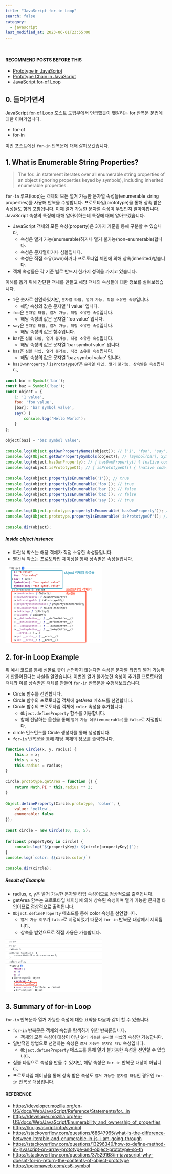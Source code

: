 ```yaml
---
title: "JavaScript for-in Loop"
search: false
category:
  - javascript
last_modified_at: 2023-06-01T23:55:00
---
```


<br/>

#### RECOMMEND POSTS BEFORE THIS

* [Prototype in JavaScript][prototype-in-javascript-link]
* [Prototype Chain in JavaScript][prototype-chain-in-javascript-link]
* [JavaScript for-of Loop][javascript-for-of-loop-link]

## 0. 들어가면서

[JavaScript for-of Loop][javascript-for-of-loop-link] 포스트 도입부에서 언급했듯이 헷갈리는 for 반복문 문법에 대한 이야기입니다. 

* for-of
* for-in

이번 포스트에선 `for-in` 반복문에 대해 살펴보겠습니다.

## 1. What is Enumerable String Properties?

> The for...in statement iterates over all enumerable string properties of an object (ignoring properties keyed by symbols), including inherited enumerable properties.

`for-in` 루프(loop)는 객체의 모든 열거 가능한 문자열 속성들(enumerable string properties)를 사용해 반복을 수행합니다. 
프로토타입(prototype)을 통해 상속 받은 속성들도 함께 포함됩니다. 
이제 열거 가능한 문자열 속성이 무엇인지 알아야합니다. 
JavaScript 속성의 특징에 대해 알아야하는데 특징에 대해 알아보겠습니다. 

* JavaScript 객체의 모든 속성(property)은 3가지 기준을 통해 구분할 수 있습니다.
    * 속성은 열거 가능(enumerable)하거나 열거 불가능(non-enumerable)합니다.
    * 속성은 문자열이거나 심볼입니다.
    * 속성은 직접 소유(own)하거나 프로토타입 체인에 의해 상속(inherited)받습니다.
* 객체 속성들은 각 기준 별로 반드시 한가지 성격을 가지고 있습니다. 

이해를 돕기 위해 간단한 객체를 만들고 해당 객체의 속성들에 대한 정보를 살펴보겠습니다.

* `1`은 숫자로 선언하였지만, `문자열 타입, 열거 가능, 직접 소유한 속성`입니다.
    * 해당 속성의 값은 문자열 '1 value' 입니다.
* `foo`은 `문자열 타입, 열거 가능, 직접 소유한 속성`입니다.
    * 해당 속성의 값은 문자열 'foo value' 입니다.
* `say`은 `문자열 타입, 열거 가능, 직접 소유한 속성`입니다.
    * 해당 속성의 값은 함수입니다.
* `bar`은 `심볼 타입, 열거 불가능, 직접 소유한 속성`입니다.
    * 해당 속성의 값은 문자열 'bar symbol value' 입니다.
* `baz`은 `심볼 타입, 열거 불가능, 직접 소유한 속성`입니다.
    * 해당 속성의 값은 문자열 'baz symbol value' 입니다.
* `hasOwnProperty` / `isPrototypeOf`은 `문자열 타입, 열거 불가능, 상속받은 속성`입니다.

```js
const bar = Symbol('bar');
const baz = Symbol('baz');
const object = {
    1: '1 value',
    foo: 'foo value',
    [bar]: 'bar symbol value',
    say() {
        console.log('Hello World');
    }
};

object[baz] = 'baz symbol value';

console.log(Object.getOwnPropertyNames(object)); // ['1', 'foo', 'say']
console.log(Object.getOwnPropertySymbols(object)); // [Symbol(bar), Symbol(baz)]
console.log(object.hasOwnProperty); // ƒ hasOwnProperty() { [native code] }
console.log(object.isPrototypeOf); // ƒ isPrototypeOf() { [native code] }

console.log(object.propertyIsEnumerable('1')); // true
console.log(object.propertyIsEnumerable('foo')); // true
console.log(object.propertyIsEnumerable('bar')); // false
console.log(object.propertyIsEnumerable('baz')); // false
console.log(object.propertyIsEnumerable('say')); // true

console.log(Object.prototype.propertyIsEnumerable('hasOwnProperty')); // false
console.log(Object.prototype.propertyIsEnumerable('isPrototypeOf')); // false

console.dir(object);
```

##### Inside object instance

* 파란색 박스는 해당 객체가 직접 소유한 속성들입니다.
* 빨간색 박스는 프로토타입 체이닝을 통해 상속받은 속성들입니다.

<p align="left">
    <img src="/images/javascript-for-in-loop-1.JPG" width="60%" class="image__border">
</p>

## 2. for-in Loop Example

위 예시 코드를 통해 심볼로 궂이 선언하지 않는다면 속성은 문자열 타입의 열거 가능하게 만들어진다는 사실을 알았습니다. 
이번엔 열거 불가능한 속성이 추가된 프로토타입 객체와 이를 상속받은 객체를 만들어 `for-in` 반복문을 수행해보겠습니다. 

* Circle 함수를 선언합니다.
* Circle 함수의 프로토타입 객체에 getArea 메소드를 선언합니다.
* Circle 함수의 프로토타입 객체에 `color` 속성을 추가합니다.
    * `Object.defineProperty` 함수를 이용합니다.
    * 함께 전달하는 옵션을 통해 `열거 가능 여부(enumerable)`를 `false`로 지정합니다.
* circle 인스턴스를 Circle 생성자를 통해 생성합니다.
* `for-in` 반복문을 통해 해당 객체의 정보를 출력합니다.

```js
function Circle(x, y, radius) {
    this.x = x;
    this.y = y;
    this.radius = radius;
}

Circle.prototype.getArea = function () {
    return Math.PI * this.radius ** 2;
}

Object.defineProperty(Circle.prototype, 'color', {
    value: 'yellow',
    enumerable: false
});

const circle = new Circle(10, 15, 5);

for(const propertyKey in circle) {
    console.log(`${propertyKey}: ${circle[propertyKey]}`);
}
console.log(`color: ${circle.color}`)

console.dir(circle);
```

##### Result of Example

* radius, x, y은 열거 가능한 문자열 타입 속성이므로 정상적으로 출력됩니다.
* getArea 함수는 프로토타입 체이닝에 의해 상속된 속성이며 열거 가능한 문자열 타입이므로 정상적으로 출력됩니다.
* `Object.defineProperty` 메소드를 통해 color 속성을 선언합니다.
    * `열거 가능 여부`가 `false`로 지정되었기 때문에 `for-in` 반복문 대상에서 제외됩니다.
    * 상속을 받았으므로 직접 사용은 가능합니다.

<p align="left">
    <img src="/images/javascript-for-in-loop-2.JPG" width="60%" class="image__border">
</p>

## 3. Summary of for-in Loop

`for-in` 반복문과 열거 가능한 속성에 대한 요약을 다음과 같이 할 수 있습니다.

* `for-in` 반복문은 객체의 속성을 탐색하기 위한 반복문입니다.
    * 객체의 모든 속성이 대상이 아닌 `열거 가능한 문자열 타입`의 속성만 가능합니다.
* 일반적인 방법으로 선언하는 속성은 `열거 가능한 문자열 타입` 속성입니다.
    * `Object.defineProperty` 메소드를 통해 열거 불가능한 속성을 선언할 수 있습니다.
* 심볼 타입으로 속성을 만들 수 있지만, 해당 속성은 `for-in` 반복문 대상이 아닙니다.
* 프로토타입 체이닝을 통해 상속 받은 속성도 `열거 가능한 문자열 타입`인 경우엔 `for-in` 반복문 대상입니다.

#### REFERENCE

* <https://developer.mozilla.org/en-US/docs/Web/JavaScript/Reference/Statements/for...in>
* <https://developer.mozilla.org/en-US/docs/Web/JavaScript/Enumerability_and_ownership_of_properties>
* <https://ko.javascript.info/symbol>
* <https://stackoverflow.com/questions/68647965/what-is-the-difference-between-iterable-and-enumerable-in-js-i-am-going-through>
* <https://stackoverflow.com/questions/13296340/how-to-define-method-in-javascript-on-array-prototype-and-object-prototype-so-th>
* <https://stackoverflow.com/questions/37529168/in-javascript-why-doesnt-for-in-return-the-contents-of-object-prototype>
* <https://poiemaweb.com/es6-symbol>

[prototype-in-javascript-link]: https://junhyunny.github.io/javascript/prototype-in-javascript/
[prototype-chain-in-javascript-link]: https://junhyunny.github.io/javascript/prototype-chain-in-javascript/
[javascript-for-of-loop-link]: https://junhyunny.github.io/javascript/javascript-for-of-loop/